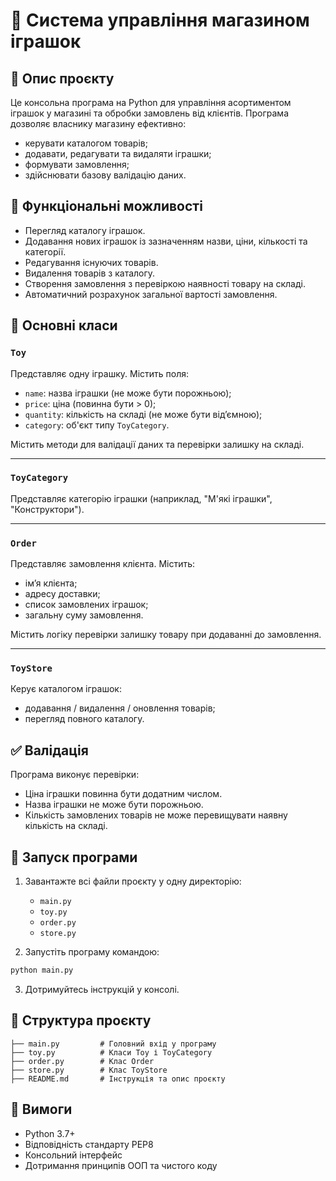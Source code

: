 # 🧸 Система управління магазином іграшок

## 📌 Опис проєкту

Це консольна програма на Python для управління асортиментом іграшок у магазині та обробки замовлень від клієнтів. Програма дозволяє власнику магазину ефективно:

- керувати каталогом товарів;
- додавати, редагувати та видаляти іграшки;
- формувати замовлення;
- здійснювати базову валідацію даних.

## 🧩 Функціональні можливості

- Перегляд каталогу іграшок.
- Додавання нових іграшок із зазначенням назви, ціни, кількості та категорії.
- Редагування існуючих товарів.
- Видалення товарів з каталогу.
- Створення замовлення з перевіркою наявності товару на складі.
- Автоматичний розрахунок загальної вартості замовлення.

## 🧱 Основні класи

### `Toy`
Представляє одну іграшку. Містить поля:
- `name`: назва іграшки (не може бути порожньою);
- `price`: ціна (повинна бути > 0);
- `quantity`: кількість на складі (не може бути від’ємною);
- `category`: об'єкт типу `ToyCategory`.

Містить методи для валідації даних та перевірки залишку на складі.

---

### `ToyCategory`
Представляє категорію іграшки (наприклад, "М'які іграшки", "Конструктори").

---

### `Order`
Представляє замовлення клієнта. Містить:
- ім’я клієнта;
- адресу доставки;
- список замовлених іграшок;
- загальну суму замовлення.

Містить логіку перевірки залишку товару при додаванні до замовлення.

---

### `ToyStore`
Керує каталогом іграшок:
- додавання / видалення / оновлення товарів;
- перегляд повного каталогу.

## ✅ Валідація

Програма виконує перевірки:
- Ціна іграшки повинна бути додатним числом.
- Назва іграшки не може бути порожньою.
- Кількість замовлених товарів не може перевищувати наявну кількість на складі.

## 🚀 Запуск програми

1. Завантажте всі файли проєкту у одну директорію:
   - `main.py`
   - `toy.py`
   - `order.py`
   - `store.py`

2. Запустіть програму командою:

```bash
python main.py
```

3. Дотримуйтесь інструкцій у консолі.

## 📁 Структура проєкту

```
├── main.py         # Головний вхід у програму
├── toy.py          # Класи Toy і ToyCategory
├── order.py        # Клас Order
├── store.py        # Клас ToyStore
├── README.md       # Інструкція та опис проєкту
```

## 🔧 Вимоги

- Python 3.7+
- Відповідність стандарту PEP8
- Консольний інтерфейс
- Дотримання принципів ООП та чистого коду
